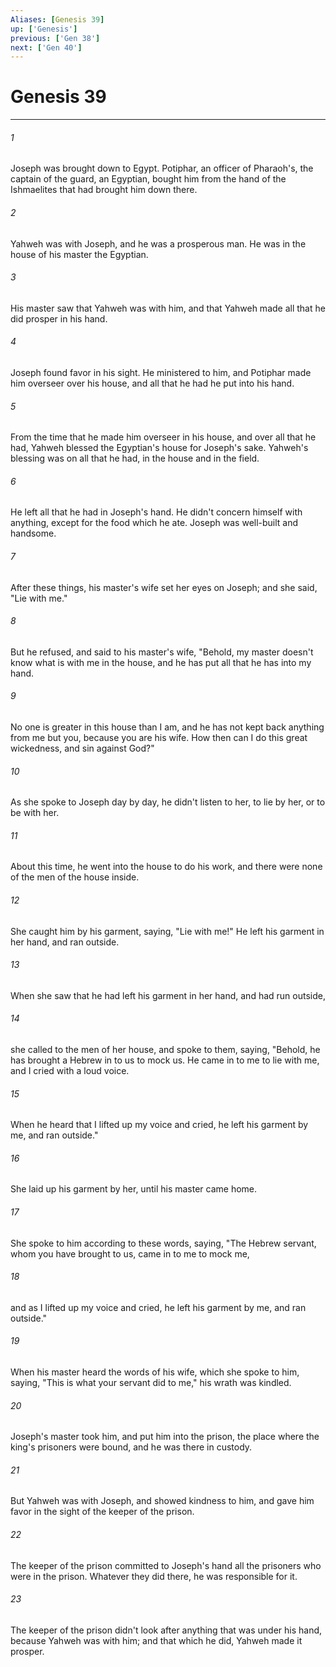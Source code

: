 ```yaml
---
Aliases: [Genesis 39]
up: ['Genesis']
previous: ['Gen 38']
next: ['Gen 40']
---
```

# Genesis 39
***





###### 1 

Joseph was brought down to Egypt. Potiphar, an officer of Pharaoh's, the captain of the guard, an Egyptian, bought him from the hand of the Ishmaelites that had brought him down there. 



###### 2 

Yahweh was with Joseph, and he was a prosperous man. He was in the house of his master the Egyptian. 



###### 3 

His master saw that Yahweh was with him, and that Yahweh made all that he did prosper in his hand. 



###### 4 

Joseph found favor in his sight. He ministered to him, and Potiphar made him overseer over his house, and all that he had he put into his hand. 



###### 5 

From the time that he made him overseer in his house, and over all that he had, Yahweh blessed the Egyptian's house for Joseph's sake. Yahweh's blessing was on all that he had, in the house and in the field. 



###### 6 

He left all that he had in Joseph's hand. He didn't concern himself with anything, except for the food which he ate. Joseph was well-built and handsome. 



###### 7 

After these things, his master's wife set her eyes on Joseph; and she said, "Lie with me." 



###### 8 

But he refused, and said to his master's wife, "Behold, my master doesn't know what is with me in the house, and he has put all that he has into my hand. 



###### 9 

No one is greater in this house than I am, and he has not kept back anything from me but you, because you are his wife. How then can I do this great wickedness, and sin against God?" 



###### 10 

As she spoke to Joseph day by day, he didn't listen to her, to lie by her, or to be with her. 



###### 11 

About this time, he went into the house to do his work, and there were none of the men of the house inside. 



###### 12 

She caught him by his garment, saying, "Lie with me!" He left his garment in her hand, and ran outside. 



###### 13 

When she saw that he had left his garment in her hand, and had run outside, 



###### 14 

she called to the men of her house, and spoke to them, saying, "Behold, he has brought a Hebrew in to us to mock us. He came in to me to lie with me, and I cried with a loud voice. 



###### 15 

When he heard that I lifted up my voice and cried, he left his garment by me, and ran outside." 



###### 16 

She laid up his garment by her, until his master came home. 



###### 17 

She spoke to him according to these words, saying, "The Hebrew servant, whom you have brought to us, came in to me to mock me, 



###### 18 

and as I lifted up my voice and cried, he left his garment by me, and ran outside." 



###### 19 

When his master heard the words of his wife, which she spoke to him, saying, "This is what your servant did to me," his wrath was kindled. 



###### 20 

Joseph's master took him, and put him into the prison, the place where the king's prisoners were bound, and he was there in custody. 



###### 21 

But Yahweh was with Joseph, and showed kindness to him, and gave him favor in the sight of the keeper of the prison. 



###### 22 

The keeper of the prison committed to Joseph's hand all the prisoners who were in the prison. Whatever they did there, he was responsible for it. 



###### 23 

The keeper of the prison didn't look after anything that was under his hand, because Yahweh was with him; and that which he did, Yahweh made it prosper.
